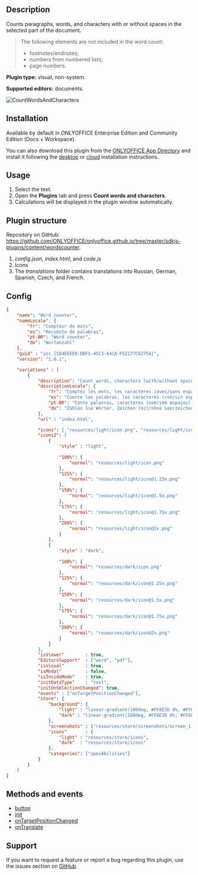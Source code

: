 ## Description

Counts paragraphs, words, and characters with or without spaces in the selected part of the document.

> The following elements are not included in the word count:
>
> * footnotes/endnotes;
> * numbers from numbered lists;
> * page numbers.

**Plugin type:** visual, non-system.

**Supported editors:** documents.

![CountWordsAndCharacters](/assets/images/plugins/gifs/count-words-and-characters.gif)

## Installation

Available by default in ONLYOFFICE Enterprise Edition and Community Edition (Docs + Workspace).

You can also download this plugin from the [ONLYOFFICE App Directory](https://www.onlyoffice.com/en/app-directory/word-counter) and install it following the [desktop](../../Adding%20plugins/ONLYOFFICE%20Desktop%20Editors/index.md) or [cloud](../../Adding%20plugins/ONLYOFFICE%20Cloud/index.md) installation instructions.

## Usage

1. Select the text.
2. Open the **Plugins** tab and press **Count words and characters**.
3. Calculations will be displayed in the plugin window automatically.

## Plugin structure

Repository on GitHub: <https://github.com/ONLYOFFICE/onlyoffice.github.io/tree/master/sdkjs-plugins/content/wordscounter>.

1. *config.json*, *index.html*, and *code.js*
2. Icons
3. The *translations* folder contains translations into Russian, German, Spanish, Czech, and French.

## Config

``` json
{
    "name": "Word counter",
    "nameLocale": {
        "fr": "Compteur de mots",
        "es": "Recuento de palabras",
        "pt-BR": "Word counter",
        "de": "Wortanzahl"
    },
    "guid" : "asc.{584EEEE8-DBF5-45C3-A4CA-F52177C82754}",
    "version": "1.0.1",

    "variations" : [
        {
            "description": "Count words, characters (with/without spaces), and paragraphs in the selected part of your document.",
            "descriptionLocale": {
                "fr": "Comptez les mots, les caractères (avec/sans espaces) et les paragraphes dans la partie sélectionnée de votre document.",
                "es": "Cuente las palabras, los caracteres (con/sin espacios) y los párrafos en la parte seleccionada de su documento.",
                "pt-BR": "Conte palavras, caracteres (com/sem espaços) e parágrafos na parte selecionada do seu documento.",
                "de": "Zählen Sie Wörter, Zeichen (mit/ohne Leerzeichen) und Absätze im ausgewählten Teil Ihres Dokuments."
            },
            "url" : "index.html",

            "icons": [ "resources/light/icon.png", "resources/light/icon@2x.png" ],
            "icons2": [
                {
                    "style" : "light",
                    
                    "100%": {
                        "normal": "resources/light/icon.png"
                    },
                    "125%": {
                        "normal": "resources/light/icon@1.25x.png"
                    },
                    "150%": {
                        "normal": "resources/light/icon@1.5x.png"
                    },
                    "175%": {
                        "normal": "resources/light/icon@1.75x.png"
                    },
                    "200%": {
                        "normal": "resources/light/icon@2x.png"
                    }
                },
                {
                    "style" : "dark",
                    
                    "100%": {
                        "normal": "resources/dark/icon.png"
                    },
                    "125%": {
                        "normal": "resources/dark/icon@1.25x.png"
                    },
                    "150%": {
                        "normal": "resources/dark/icon@1.5x.png"
                    },
                    "175%": {
                        "normal": "resources/dark/icon@1.75x.png"
                    },
                    "200%": {
                        "normal": "resources/dark/icon@2x.png"
                    }
                }
            ],
            "isViewer"        : true,
            "EditorsSupport"  : ["word", "pdf"],
            "isVisual"        : true,
            "isModal"         : false,
            "isInsideMode"    : true,
            "initDataType"    : "text",
            "initOnSelectionChanged": true,
            "events" : ["onTargetPositionChanged"],
            "store": {
                "background": {
                    "light" : "linear-gradient(180deg, #FF8E3D 0%, #FF6F3D 100%)",
                    "dark" : "linear-gradient(180deg, #FF8E3D 0%, #FF6F3D 100%)"
                },
                "screenshots" : ["resources/store/screenshots/screen_1.png"],
                "icons"       : {
                    "light" : "resources/store/icons",
                    "dark"  : "resources/store/icons"
                },
                "categories": ["specAbilities"]
            }
        }
    ]
}
```

## Methods and events

* [button](/plugin/events/button)
* [init](/plugin/events/init)
* [onTargetPositionChanged](/plugin/events/ontargetpositionchanged)
* [onTranslate](/plugin/events/ontranslate)

## Support

If you want to request a feature or report a bug regarding this plugin, use the issues section on [GitHub](https://github.com/ONLYOFFICE/onlyoffice.github.io/issues).
